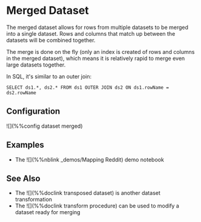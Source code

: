 # Merged Dataset

The merged dataset allows for rows from multiple datasets to be merged into a
single dataset.  Rows and columns that match up between the datasets will be
combined together.

The merge is done on the fly (only an index is created of rows and columns
in the merged dataset), which means it is relatively rapid to merge even
large datasets together.

In SQL, it's similar to an outer join:

```
SELECT ds1.*, ds2.* FROM ds1 OUTER JOIN ds2 ON ds1.rowName = ds2.rowName
```

## Configuration

![](%%config dataset merged)

## Examples

* The ![](%%nblink _demos/Mapping Reddit) demo notebook

## See Also

* The ![](%%doclink transposed dataset) is another dataset transformation
* The ![](%%doclink transform procedure) can be used to modify a dataset ready for merging
